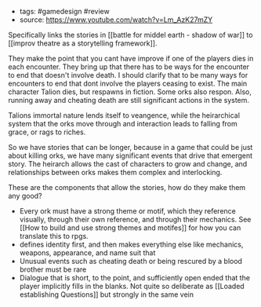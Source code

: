 - tags: #gamedesign #review 
- source: https://www.youtube.com/watch?v=Lm_AzK27mZY


Specifically links the stories in [[battle for middel earth - shadow of war]] to [[improv theatre as a storytelling framework]].


They make the point that you cant have improve if one of the players dies in each encounter. They bring up that there has to be ways for the encounter to end that doesn't involve death. I should clarify that to be many ways for encounters to end that dont involve the players ceasing to exist. The main character Talion dies, but respawns in fiction. Some orks also respon. Also, running away and cheating death are still significant actions in the system.

Talions immortal nature lends itself to veangence, while the heirarchical system that the orks move through and interaction leads to falling from grace, or rags to riches.

So we have stories that can be longer, because in a game that could be just about killing orks, we have many significant events that drive that emergent story. The heirarch allows the cast of characters to grow and change, and relationships between orks makes them complex and interlocking.

These are the components that allow the stories, how do they make them any good?
- Every ork must have a strong theme or motif, which they reference visually, through their own reference, and through their mechanics. See [[How to build and use strong themes and motifes]] for how you can translate this to rpgs.
- defines identity first, and then makes everything else like mechanics, weapons, appearance, and name suit that
- Unusual events such as cheating death or being rescured by a blood brother must be rare
- Dialogue that is short, to the point, and sufficiently open ended that the player implicitly fills in the blanks. Not quite so deliberate as [[Loaded establishing Questions]] but strongly in the same vein